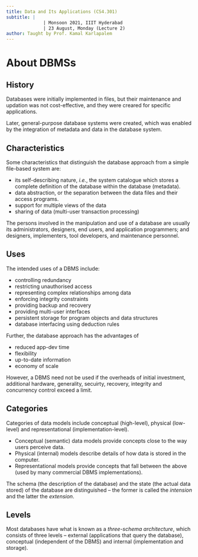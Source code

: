 ```yaml
---
title: Data and Its Applications (CS4.301)
subtitle: |
              | Monsoon 2021, IIIT Hyderabad
              | 23 August, Monday (Lecture 2)
author: Taught by Prof. Kamal Karlapalem
---
```


# About DBMSs
## History
Databases were initially implemented in files, but their maintenance and updation was not cost-effective, and they were creared for specific applications.  

Later, general-purpose database systems were created, which was enabled by the integration of metadata and data in the database system.

## Characteristics
Some characteristics that distinguish the database approach from a simple file-based system are:

* its self-describing nature, *i.e.*, the system catalogue which stores a complete definition of the database within the database (metadata).
* data abstraction, or the separation between the data files and their access programs.
* support for multiple views of the data
* sharing of data (multi-user transaction processing)

The persons involved in the manipulation and use of a database are usually its administrators, designers, end users, and application programmers; and designers, implementers, tool developers, and maintenance personnel.  

## Uses
The intended uses of a DBMS include:

* controlling redundancy
* restricting unauthorised access
* representing complex relationships among data
* enforcing integrity constraints
* providing backup and recovery
* providing multi-user interfaces
* persistent storage for program objects and data structures
* database interfacing using deduction rules

Further, the database approach has the advantages of
* reduced app-dev time
* flexibility
* up-to-date information
* economy of scale

However, a DBMS need not be used if the overheads of initial investment, additional hardware, generality, secuirty, recovery, integrity and concurrency control exceed a limit.

## Categories
Categories of data models include conceptual (high-level), physical (low-level) and representational (implementation-level).

* Conceptual (semantic) data models provide concepts close to the way users perceive data.
* Physical (internal) models describe details of how data is stored in the computer.
* Representational models provide concepts that fall between the above (used by many commercial DBMS implementations).

The schema (the description of the database) and the state (the actual data stored) of the database are distinguished – the former is called the _intension_ and the latter the _extension_.  

## Levels
Most databases have what is known as a _three-schema architecture_, which consists of three levels – external (applications that query the database), conceptual (independent of the DBMS) and internal (implementation and storage).

